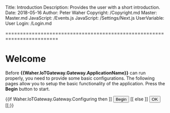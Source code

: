 ﻿Title: Introduction
Description: Provides the user with a short introduction.
Date: 2018-05-16
Author: Peter Waher
Copyright: /Copyright.md
Master: Master.md
JavaScript: /Events.js
JavaScript: /Settings/Next.js
UserVariable: User
Login: /Login.md


========================================================================

Welcome
=============================

<form>

Before **{{Waher.IoTGateway.Gateway.ApplicationName}}** can run properly, you need to provide some basic configurations. The following pages
allow you to setup the basic functionality of the application. Press the **Begin** button to start.

{{if Waher.IoTGateway.Gateway.Configuring then ]]
<button id='NextButton' type='button' onclick='Next()'>Begin</button>
[[ else ]]
<button id='OkButton' type='button' onclick='Ok()'>OK</button>
[[;}}

</form>

